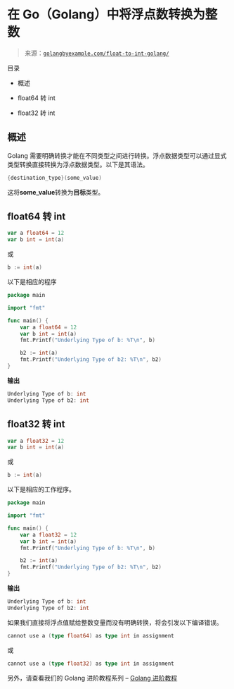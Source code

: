 <!--yml

类别：未分类

日期：2024-10-13 06:34:54

-->

# 在 Go（Golang）中将浮点数转换为整数

> 来源：[`golangbyexample.com/float-to-int-golang/`](https://golangbyexample.com/float-to-int-golang/)

目录

+   概述

+   float64 转 int

+   float32 转 int

## **概述**

Golang 需要明确转换才能在不同类型之间进行转换。浮点数据类型可以通过显式类型转换直接转换为浮点数据类型。以下是其语法。

```go
{destination_type}(some_value) 
```

这将**some_value**转换为**目标**类型。

## **float64 转 int**

```go
var a float64 = 12
var b int = int(a)
```

或

```go
b := int(a)
```

以下是相应的程序

```go
package main

import "fmt"

func main() {
    var a float64 = 12
    var b int = int(a)
    fmt.Printf("Underlying Type of b: %T\n", b)

    b2 := int(a)
    fmt.Printf("Underlying Type of b2: %T\n", b2)
}
```

**输出**

```go
Underlying Type of b: int
Underlying Type of b2: int
```

## **float32 转 int**

```go
var a float32 = 12
var b int = int(a)
```

或

```go
b := int(a)
```

以下是相应的工作程序。

```go
package main

import "fmt"

func main() {
    var a float32 = 12
    var b int = int(a)
    fmt.Printf("Underlying Type of b: %T\n", b)

    b2 := int(a)
    fmt.Printf("Underlying Type of b2: %T\n", b2)
}
```

**输出**

```go
Underlying Type of b: int
Underlying Type of b2: int
```

如果我们直接将浮点值赋给整数变量而没有明确转换，将会引发以下编译错误。

```go
cannot use a (type float64) as type int in assignment
```

或

```go
cannot use a (type float32) as type int in assignment
```

另外，请查看我们的 Golang 进阶教程系列 – [Golang 进阶教程](https://golangbyexample.com/golang-comprehensive-tutorial/)


